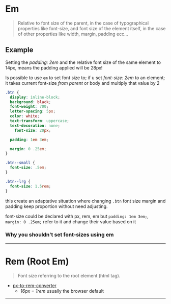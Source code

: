 # Em

> Relative to font size of the parent, in the case of typographical properties like font-size, and font size of the element itself, in the case of other properties like width, margin, padding ecc...

## Example

Setting the _padding: 2em_ and the relative font size of the same element to 14px, means the padding applied will be 28px!

Is possible to use `em` to set font size to; if u set _font-size: 2em_ to an element; it takes current font-size _from parent_ or body and multiply that value by 2

```css
.btn {
  display: inline-block;
  background: black;
  font-weight: 700;
  letter-spacing: 5px;
  color: white;
  text-transform: uppercase;
  text-decoration: none;
	font-size: 20px;

  padding: 1em 3em;

  margin: 0 .25em;
}

.btn--small {
  font-size: .5em;
}

.btn--lrg {
  font-size: 1.5rem;
}
```

this create an adaptative situation where changing `.btn` font size margin and padding keep proportion without need adjusting.

font-size could be declared with px, rem, em but `padding: 1em 3em;`, `margin: 0 .25em;` refer to it and change their value based on it

### Why you shouldn't set font-sizes using em



---

# Rem (Root Em)

> Font size referring to the root element (html tag).

- [px-to-rem-converter](https://nekocalc.com/px-to-rem-converter)
  - _16px = 1rem_ usually the browser default

---
